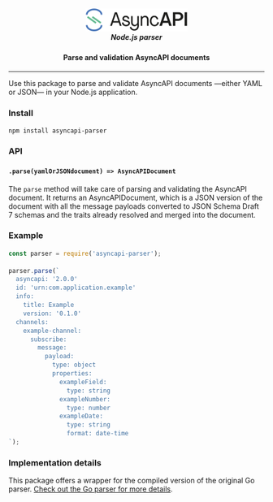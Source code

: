 <h5 align="center">
  <br>
  <a href="https://asyncapi.org"><img src="./assets/logo.png" alt="AsyncAPI logo" width="200"></a>
  <br>
  Node.js parser
</h5>
<h4 align="center">Parse and validation AsyncAPI documents</h4>

---

Use this package to parse and validate AsyncAPI documents —either YAML or JSON— in your Node.js application.

### Install

```
npm install asyncapi-parser
```

### API

#### `.parse(yamlOrJSONdocument) => AsyncAPIDocument`

The `parse` method will take care of parsing and validating the AsyncAPI document. It returns an AsyncAPIDocument, which is a JSON version of the document with all the message payloads converted to JSON Schema Draft 7 schemas and the traits already resolved and merged into the document.

### Example

```js
const parser = require('asyncapi-parser');

parser.parse(`
  asyncapi: '2.0.0'
  id: 'urn:com.application.example'
  info:
    title: Example
    version: '0.1.0'
  channels:
    example-channel:
      subscribe:
        message:
          payload:
            type: object
            properties:
              exampleField:
                type: string
              exampleNumber:
                type: number
              exampleDate:
                type: string
                format: date-time
`);
```

### Implementation details

This package offers a wrapper for the compiled version of the original Go parser. [Check out the Go parser for more details](https://github.com/asyncapi/parser).
